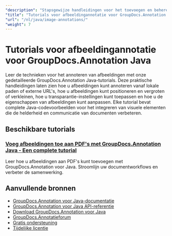 ```yaml
---
"description": "Stapsgewijze handleidingen voor het toevoegen en beheren van afbeeldingannotaties in documenten met behulp van GroupDocs.Annotation voor Java."
"title": "Tutorials voor afbeeldingannotatie voor GroupDocs.Annotation Java"
"url": "/nl/java/image-annotations/"
"weight": 7
---
```


# Tutorials voor afbeeldingannotatie voor GroupDocs.Annotation Java

Leer de technieken voor het annoteren van afbeeldingen met onze gedetailleerde GroupDocs.Annotation Java-tutorials. Deze praktische handleidingen laten zien hoe u afbeeldingen kunt annoteren vanaf lokale paden of externe URL's, hoe u afbeeldingen kunt positioneren en vergroten of verkleinen, hoe u transparantie-instellingen kunt toepassen en hoe u de eigenschappen van afbeeldingen kunt aanpassen. Elke tutorial bevat complete Java-codevoorbeelden voor het integreren van visuele elementen die de helderheid en communicatie van documenten verbeteren.

## Beschikbare tutorials

### [Voeg afbeeldingen toe aan PDF's met GroupDocs.Annotation Java - Een complete tutorial](./annotate-pdfs-java-groupdocs-image-annotations/)
Leer hoe u afbeeldingen aan PDF's kunt toevoegen met GroupDocs.Annotation voor Java. Stroomlijn uw documentworkflows en verbeter de samenwerking.

## Aanvullende bronnen

- [GroupDocs.Annotation voor Java-documentatie](https://docs.groupdocs.com/annotation/java/)
- [GroupDocs.Annotation voor Java API-referentie](https://reference.groupdocs.com/annotation/java/)
- [Download GroupDocs.Annotation voor Java](https://releases.groupdocs.com/annotation/java/)
- [GroupDocs.Annotatieforum](https://forum.groupdocs.com/c/annotation)
- [Gratis ondersteuning](https://forum.groupdocs.com/)
- [Tijdelijke licentie](https://purchase.groupdocs.com/temporary-license/)
